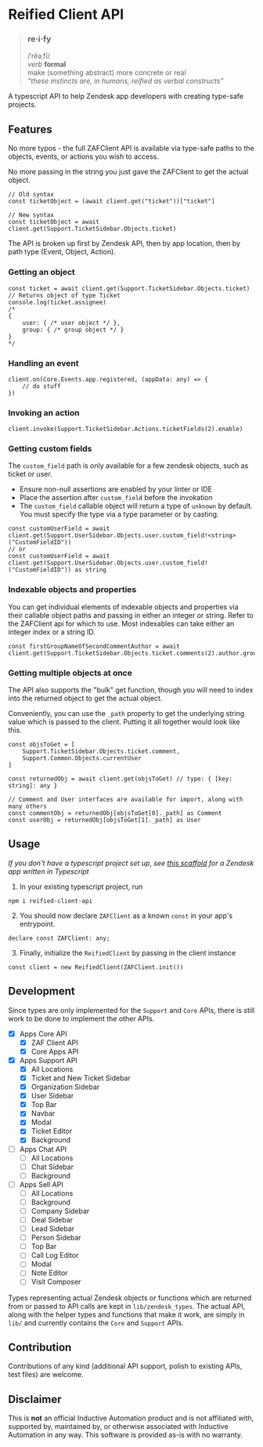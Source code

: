 # Reified Client API

> ### re·i·fy
> /ˈrēəˌfī/<br>
> *verb* **formal**<br>
> make (something abstract) more concrete or real<br>
> *"these instincts are, in humans, reified as verbal constructs"*

A typescript API to help Zendesk app developers with creating type-safe projects. 

## Features

No more typos - the full ZAFClient API is available via type-safe paths to the objects, events, or actions you wish to access.

No more passing in the string you just gave the ZAFClient to get the actual object. 
```
// Old syntax
const ticketObject = (await client.get("ticket"))["ticket"]

// New syntax
const ticketObject = await client.get(Support.TicketSidebar.Objects.ticket)
```

The API is broken up first by Zendesk API, then by app location, then by path type (Event, Object, Action).

### Getting an object
```
const ticket = await client.get(Support.TicketSidebar.Objects.ticket) // Returns object of type Ticket
console.log(ticket.assignee)
/*
{
    user: { /* user object */ },
    group: { /* group object */ }
}
*/
```

### Handling an event
```
client.on(Core.Events.app.registered, (appData: any) => {
    // do stuff
})
```

### Invoking an action
```
client.invoke(Support.TicketSidebar.Actions.ticketFields(2).enable)
```

### Getting custom fields
The `custom_field` path is only available for a few zendesk objects, such as ticket or user.
- Ensure non-null assertions are enabled by your linter or IDE
- Place the assertion after `custom_field` before the invokation
- The `custom_field` callable object will return a type of `unknown` by default. You must specify the type via a type parameter or by casting.
```
const customUserField = await client.get(Support.UserSidebar.Objects.user.custom_field!<string>("CustomFieldID"))
// or
const customUserField = await client.get(Support.UserSidebar.Objects.user.custom_field!("CustomFieldID")) as string
```

### Indexable objects and properties
You can get individual elements of indexable objects and properties via their callable object paths and passing in either an integer or string.
Refer to the ZAFClient api for which to use. Most indexables can take either an integer index or a string ID.
```
const firstGroupNameOfSecondCommentAuthor = await client.get(Support.TicketSidebar.Objects.ticket.comments(2).author.groups(1).name)
```

### Getting multiple objects at once
The API also supports the "bulk" get function, though you will need to index into the returned object to get the actual object.

Conveniently, you can use the `_path` property to get the underlying string value which is passed to the client. Putting it all together would look like this.
```
const objsToGet = [
    Support.TicketSidebar.Objects.ticket.comment,
    Support.Common.Objects.currentUser
]

const returnedObj = await client.get(objsToGet) // type: { [key: string]: any }

// Comment and User interfaces are available for import, along with many others
const commentObj = returnedObj[objsToGet[0]._path] as Comment
const userObj = returnedObj[objsToGet[1]._path] as User 
```

## Usage

*If you don't have a typescript project set up, see [this scaffold](https://github.com/Joshlha/zd-ts-react) for a Zendesk app written in Typescript*

1. In your existing typescript project, run 
```
npm i reified-client-api
```
2. You should now declare `ZAFClient` as a known `const` in your app's entrypoint.
```
declare const ZAFClient: any;
```
3. Finally, initialize the `ReifiedClient` by passing in the client instance
```
const client = new ReifiedClient(ZAFClient.init())
```

## Development

Since types are only implemented for the `Support` and `Core` APIs, there is still work to be done to implement the other APIs. 


- [x] Apps Core API
    - [x] ZAF Client API
    - [x] Core Apps API
- [x] Apps Support API
    - [x] All Locations
    - [x] Ticket and New Ticket Sidebar
    - [x] Organization Sidebar
    - [x] User Sidebar
    - [x] Top Bar
    - [x] Navbar
    - [x] Modal
    - [x] Ticket Editor
    - [x] Background
- [ ] Apps Chat API
    - [ ] All Locations
    - [ ] Chat Sidebar
    - [ ] Background
- [ ] Apps Sell API
    - [ ] All Locations
    - [ ] Background
    - [ ] Company Sidebar
    - [ ] Deal Sidebar
    - [ ] Lead Sidebar
    - [ ] Person Sidebar
    - [ ] Top Bar
    - [ ] Call Log Editor
    - [ ] Modal
    - [ ] Note Editor
    - [ ] Visit Composer

Types representing actual Zendesk objects or functions which are returned from or passed to API calls are kept in `lib/zendesk_types`. The actual API, along with the helper types and functions that make it work, are simply in `lib/` and currently contains the `Core` and `Support` APIs.

## Contribution

Contributions of any kind (additional API support, polish to existing APIs, test files) are welcome.

## Disclaimer

This is **not** an official Inductive Automation product and is not affiliated with, supported by, maintained by, or
otherwise associated with Inductive Automation in any way. This software is provided as-is with no warranty.
